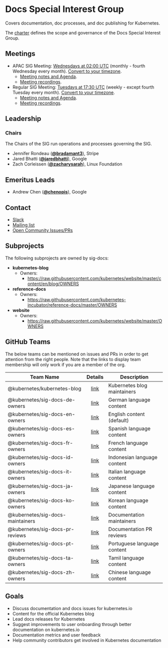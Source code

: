 <!---
This is an autogenerated file!

Please do not edit this file directly, but instead make changes to the
sigs.yaml file in the project root.

To understand how this file is generated, see https://git.k8s.io/community/generator/README.md
--->
# Docs Special Interest Group

Covers documentation, doc processes, and doc publishing for Kubernetes.

The [charter](charter.md) defines the scope and governance of the Docs Special Interest Group.

## Meetings
* APAC SIG Meeting: [Wednesdays at 02:00 UTC](https://docs.google.com/document/d/1zg6By77SGg90EVUrhDIhopjZlSDg2jCebU-Ks9cYx0w/edit) (monthly - fourth Wednesday every month). [Convert to your timezone](http://www.thetimezoneconverter.com/?t=02:00&tz=UTC).
  * [Meeting notes and Agenda](https://docs.google.com/document/d/1Ds87eRiNZeXwRBEbFr6Z7ukjbTow5RQcNZLaSvWWQsE/edit).
  * [Meeting recordings](https://www.youtube.com/playlist?list=PL69nYSiGNLP3b5hlx0YV7Lo7DtckM84y8).
* Regular SIG Meeting: [Tuesdays at 17:30 UTC](https://docs.google.com/document/d/1zg6By77SGg90EVUrhDIhopjZlSDg2jCebU-Ks9cYx0w/edit) (weekly - except fourth Tuesday every month). [Convert to your timezone](http://www.thetimezoneconverter.com/?t=17:30&tz=UTC).
  * [Meeting notes and Agenda](https://docs.google.com/document/d/1Ds87eRiNZeXwRBEbFr6Z7ukjbTow5RQcNZLaSvWWQsE/edit).
  * [Meeting recordings](https://www.youtube.com/playlist?list=PL69nYSiGNLP3b5hlx0YV7Lo7DtckM84y8).

## Leadership

### Chairs
The Chairs of the SIG run operations and processes governing the SIG.

* Jennifer Rondeau (**[@bradamant3](https://github.com/bradamant3)**), Stripe
* Jared Bhatti (**[@jaredbhatti](https://github.com/jaredbhatti)**), Google
* Zach Corleissen (**[@zacharysarah](https://github.com/zacharysarah)**), Linux Foundation

## Emeritus Leads

* Andrew Chen (**[@chenopis](https://github.com/chenopis)**), Google

## Contact
* [Slack](https://kubernetes.slack.com/messages/sig-docs)
* [Mailing list](https://groups.google.com/forum/#!forum/kubernetes-sig-docs)
* [Open Community Issues/PRs](https://github.com/kubernetes/community/labels/sig%2Fdocs)

## Subprojects

The following subprojects are owned by sig-docs:
- **kubernetes-blog**
  - Owners:
    - https://raw.githubusercontent.com/kubernetes/website/master/content/en/blog/OWNERS
- **reference-docs**
  - Owners:
    - https://raw.githubusercontent.com/kubernetes-incubator/reference-docs/master/OWNERS
- **website**
  - Owners:
    - https://raw.githubusercontent.com/kubernetes/website/master/OWNERS

## GitHub Teams

The below teams can be mentioned on issues and PRs in order to get attention from the right people.
Note that the links to display team membership will only work if you are a member of the org.

| Team Name | Details | Description |
| --------- |:-------:| ----------- |
| @kubernetes/kubernetes-blog | [link](https://github.com/orgs/kubernetes/teams/kubernetes-blog) | Kubernetes blog maintainers |
| @kubernetes/sig-docs-de-owners | [link](https://github.com/orgs/kubernetes/teams/sig-docs-de-owners) | German language content |
| @kubernetes/sig-docs-en-owners | [link](https://github.com/orgs/kubernetes/teams/sig-docs-en-owners) | English content (default) |
| @kubernetes/sig-docs-es-owners | [link](https://github.com/orgs/kubernetes/teams/sig-docs-es-owners) | Spanish language content |
| @kubernetes/sig-docs-fr-owners | [link](https://github.com/orgs/kubernetes/teams/sig-docs-fr-owners) | French language content |
| @kubernetes/sig-docs-id-owners | [link](https://github.com/orgs/kubernetes/teams/sig-docs-id-owners) | Indonesian language content |
| @kubernetes/sig-docs-it-owners | [link](https://github.com/orgs/kubernetes/teams/sig-docs-it-owners) | Italian language content |
| @kubernetes/sig-docs-ja-owners | [link](https://github.com/orgs/kubernetes/teams/sig-docs-ja-owners) | Japanese language content |
| @kubernetes/sig-docs-ko-owners | [link](https://github.com/orgs/kubernetes/teams/sig-docs-ko-owners) | Korean language content |
| @kubernetes/sig-docs-maintainers | [link](https://github.com/orgs/kubernetes/teams/sig-docs-maintainers) | Documentation maintainers |
| @kubernetes/sig-docs-pr-reviews | [link](https://github.com/orgs/kubernetes/teams/sig-docs-pr-reviews) | Documentation PR reviews |
| @kubernetes/sig-docs-pt-owners | [link](https://github.com/orgs/kubernetes/teams/sig-docs-pt-owners) | Portuguese language content |
| @kubernetes/sig-docs-ta-owners | [link](https://github.com/orgs/kubernetes/teams/sig-docs-ta-owners) | Tamil language content |
| @kubernetes/sig-docs-zh-owners | [link](https://github.com/orgs/kubernetes/teams/sig-docs-zh-owners) | Chinese language content |

<!-- BEGIN CUSTOM CONTENT -->
## Goals
* Discuss documentation and docs issues for kubernetes.io
* Content for the official Kubernetes blog
* Lead docs releases for Kubernetes
* Suggest improvements to user onboarding through better documentation on kubernetes.io
* Documentation metrics and user feedback
* Help community contributors get involved in Kubernetes documentation
<!-- END CUSTOM CONTENT -->
